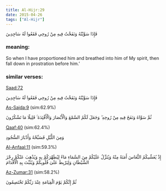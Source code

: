 ```yaml
---
title: Al-Hijr:29
date: 2015-04-26
tags: ["Al-Hijr"]
---
```

فَإِذَا سَوَّيْتُهُ وَنَفَخْتُ فِيهِ مِنْ رُوحِي فَقَعُوا لَهُ سَاجِدِينَ
### meaning: 
So when I have proportioned him and breathed into him of My spirit, then fall down in prostration before him.’
### similar verses: 

[Saad:72](/38/72)

فَإِذَا سَوَّيْتُهُ وَنَفَخْتُ فِيهِ مِنْ رُوحِي فَقَعُوا لَهُ سَاجِدِينَ

[As-Sajda:9](/32/9) (sim:62.9%)

ثُمَّ سَوَّاهُ وَنَفَخَ فِيهِ مِنْ رُوحِهِ ۖ وَجَعَلَ لَكُمُ السَّمْعَ وَالْأَبْصَارَ وَالْأَفْئِدَةَ ۚ قَلِيلًا مَا تَشْكُرُونَ

[Qaaf:40](/50/40) (sim:62.4%)

وَمِنَ اللَّيْلِ فَسَبِّحْهُ وَأَدْبَارَ السُّجُودِ

[Al-Anfaal:11](/8/11) (sim:59.3%)

إِذْ يُغَشِّيكُمُ النُّعَاسَ أَمَنَةً مِنْهُ وَيُنَزِّلُ عَلَيْكُمْ مِنَ السَّمَاءِ مَاءً لِيُطَهِّرَكُمْ بِهِ وَيُذْهِبَ عَنْكُمْ رِجْزَ الشَّيْطَانِ وَلِيَرْبِطَ عَلَىٰ قُلُوبِكُمْ وَيُثَبِّتَ بِهِ الْأَقْدَامَ

[Az-Zumar:31](/39/31) (sim:58.2%)

ثُمَّ إِنَّكُمْ يَوْمَ الْقِيَامَةِ عِنْدَ رَبِّكُمْ تَخْتَصِمُونَ

